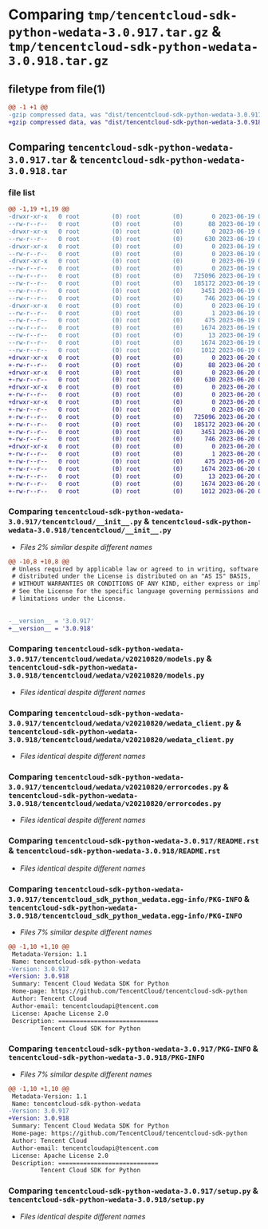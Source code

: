 # Comparing `tmp/tencentcloud-sdk-python-wedata-3.0.917.tar.gz` & `tmp/tencentcloud-sdk-python-wedata-3.0.918.tar.gz`

## filetype from file(1)

```diff
@@ -1 +1 @@
-gzip compressed data, was "dist/tencentcloud-sdk-python-wedata-3.0.917.tar", last modified: Mon Jun 19 00:37:58 2023, max compression
+gzip compressed data, was "dist/tencentcloud-sdk-python-wedata-3.0.918.tar", last modified: Tue Jun 20 02:52:57 2023, max compression
```

## Comparing `tencentcloud-sdk-python-wedata-3.0.917.tar` & `tencentcloud-sdk-python-wedata-3.0.918.tar`

### file list

```diff
@@ -1,19 +1,19 @@
-drwxr-xr-x   0 root         (0) root         (0)        0 2023-06-19 00:37:58.000000 tencentcloud-sdk-python-wedata-3.0.917/
--rw-r--r--   0 root         (0) root         (0)       88 2023-06-19 00:37:58.000000 tencentcloud-sdk-python-wedata-3.0.917/setup.cfg
-drwxr-xr-x   0 root         (0) root         (0)        0 2023-06-19 00:37:58.000000 tencentcloud-sdk-python-wedata-3.0.917/tencentcloud/
--rw-r--r--   0 root         (0) root         (0)      630 2023-06-19 00:37:58.000000 tencentcloud-sdk-python-wedata-3.0.917/tencentcloud/__init__.py
-drwxr-xr-x   0 root         (0) root         (0)        0 2023-06-19 00:37:58.000000 tencentcloud-sdk-python-wedata-3.0.917/tencentcloud/wedata/
--rw-r--r--   0 root         (0) root         (0)        0 2023-06-19 00:37:58.000000 tencentcloud-sdk-python-wedata-3.0.917/tencentcloud/wedata/__init__.py
-drwxr-xr-x   0 root         (0) root         (0)        0 2023-06-19 00:37:58.000000 tencentcloud-sdk-python-wedata-3.0.917/tencentcloud/wedata/v20210820/
--rw-r--r--   0 root         (0) root         (0)        0 2023-06-19 00:37:58.000000 tencentcloud-sdk-python-wedata-3.0.917/tencentcloud/wedata/v20210820/__init__.py
--rw-r--r--   0 root         (0) root         (0)   725096 2023-06-19 00:37:58.000000 tencentcloud-sdk-python-wedata-3.0.917/tencentcloud/wedata/v20210820/models.py
--rw-r--r--   0 root         (0) root         (0)   185172 2023-06-19 00:37:58.000000 tencentcloud-sdk-python-wedata-3.0.917/tencentcloud/wedata/v20210820/wedata_client.py
--rw-r--r--   0 root         (0) root         (0)     3451 2023-06-19 00:37:58.000000 tencentcloud-sdk-python-wedata-3.0.917/tencentcloud/wedata/v20210820/errorcodes.py
--rw-r--r--   0 root         (0) root         (0)      746 2023-06-19 00:37:58.000000 tencentcloud-sdk-python-wedata-3.0.917/README.rst
-drwxr-xr-x   0 root         (0) root         (0)        0 2023-06-19 00:37:58.000000 tencentcloud-sdk-python-wedata-3.0.917/tencentcloud_sdk_python_wedata.egg-info/
--rw-r--r--   0 root         (0) root         (0)        1 2023-06-19 00:37:58.000000 tencentcloud-sdk-python-wedata-3.0.917/tencentcloud_sdk_python_wedata.egg-info/dependency_links.txt
--rw-r--r--   0 root         (0) root         (0)      475 2023-06-19 00:37:58.000000 tencentcloud-sdk-python-wedata-3.0.917/tencentcloud_sdk_python_wedata.egg-info/SOURCES.txt
--rw-r--r--   0 root         (0) root         (0)     1674 2023-06-19 00:37:58.000000 tencentcloud-sdk-python-wedata-3.0.917/tencentcloud_sdk_python_wedata.egg-info/PKG-INFO
--rw-r--r--   0 root         (0) root         (0)       13 2023-06-19 00:37:58.000000 tencentcloud-sdk-python-wedata-3.0.917/tencentcloud_sdk_python_wedata.egg-info/top_level.txt
--rw-r--r--   0 root         (0) root         (0)     1674 2023-06-19 00:37:58.000000 tencentcloud-sdk-python-wedata-3.0.917/PKG-INFO
--rw-r--r--   0 root         (0) root         (0)     1012 2023-06-19 00:37:58.000000 tencentcloud-sdk-python-wedata-3.0.917/setup.py
+drwxr-xr-x   0 root         (0) root         (0)        0 2023-06-20 02:52:57.000000 tencentcloud-sdk-python-wedata-3.0.918/
+-rw-r--r--   0 root         (0) root         (0)       88 2023-06-20 02:52:57.000000 tencentcloud-sdk-python-wedata-3.0.918/setup.cfg
+drwxr-xr-x   0 root         (0) root         (0)        0 2023-06-20 02:52:57.000000 tencentcloud-sdk-python-wedata-3.0.918/tencentcloud/
+-rw-r--r--   0 root         (0) root         (0)      630 2023-06-20 02:52:57.000000 tencentcloud-sdk-python-wedata-3.0.918/tencentcloud/__init__.py
+drwxr-xr-x   0 root         (0) root         (0)        0 2023-06-20 02:52:57.000000 tencentcloud-sdk-python-wedata-3.0.918/tencentcloud/wedata/
+-rw-r--r--   0 root         (0) root         (0)        0 2023-06-20 02:52:57.000000 tencentcloud-sdk-python-wedata-3.0.918/tencentcloud/wedata/__init__.py
+drwxr-xr-x   0 root         (0) root         (0)        0 2023-06-20 02:52:57.000000 tencentcloud-sdk-python-wedata-3.0.918/tencentcloud/wedata/v20210820/
+-rw-r--r--   0 root         (0) root         (0)        0 2023-06-20 02:52:57.000000 tencentcloud-sdk-python-wedata-3.0.918/tencentcloud/wedata/v20210820/__init__.py
+-rw-r--r--   0 root         (0) root         (0)   725096 2023-06-20 02:52:57.000000 tencentcloud-sdk-python-wedata-3.0.918/tencentcloud/wedata/v20210820/models.py
+-rw-r--r--   0 root         (0) root         (0)   185172 2023-06-20 02:52:57.000000 tencentcloud-sdk-python-wedata-3.0.918/tencentcloud/wedata/v20210820/wedata_client.py
+-rw-r--r--   0 root         (0) root         (0)     3451 2023-06-20 02:52:57.000000 tencentcloud-sdk-python-wedata-3.0.918/tencentcloud/wedata/v20210820/errorcodes.py
+-rw-r--r--   0 root         (0) root         (0)      746 2023-06-20 02:52:57.000000 tencentcloud-sdk-python-wedata-3.0.918/README.rst
+drwxr-xr-x   0 root         (0) root         (0)        0 2023-06-20 02:52:57.000000 tencentcloud-sdk-python-wedata-3.0.918/tencentcloud_sdk_python_wedata.egg-info/
+-rw-r--r--   0 root         (0) root         (0)        1 2023-06-20 02:52:57.000000 tencentcloud-sdk-python-wedata-3.0.918/tencentcloud_sdk_python_wedata.egg-info/dependency_links.txt
+-rw-r--r--   0 root         (0) root         (0)      475 2023-06-20 02:52:57.000000 tencentcloud-sdk-python-wedata-3.0.918/tencentcloud_sdk_python_wedata.egg-info/SOURCES.txt
+-rw-r--r--   0 root         (0) root         (0)     1674 2023-06-20 02:52:57.000000 tencentcloud-sdk-python-wedata-3.0.918/tencentcloud_sdk_python_wedata.egg-info/PKG-INFO
+-rw-r--r--   0 root         (0) root         (0)       13 2023-06-20 02:52:57.000000 tencentcloud-sdk-python-wedata-3.0.918/tencentcloud_sdk_python_wedata.egg-info/top_level.txt
+-rw-r--r--   0 root         (0) root         (0)     1674 2023-06-20 02:52:57.000000 tencentcloud-sdk-python-wedata-3.0.918/PKG-INFO
+-rw-r--r--   0 root         (0) root         (0)     1012 2023-06-20 02:52:57.000000 tencentcloud-sdk-python-wedata-3.0.918/setup.py
```

### Comparing `tencentcloud-sdk-python-wedata-3.0.917/tencentcloud/__init__.py` & `tencentcloud-sdk-python-wedata-3.0.918/tencentcloud/__init__.py`

 * *Files 2% similar despite different names*

```diff
@@ -10,8 +10,8 @@
 # Unless required by applicable law or agreed to in writing, software
 # distributed under the License is distributed on an "AS IS" BASIS,
 # WITHOUT WARRANTIES OR CONDITIONS OF ANY KIND, either express or implied.
 # See the License for the specific language governing permissions and
 # limitations under the License.
 
 
-__version__ = '3.0.917'
+__version__ = '3.0.918'
```

### Comparing `tencentcloud-sdk-python-wedata-3.0.917/tencentcloud/wedata/v20210820/models.py` & `tencentcloud-sdk-python-wedata-3.0.918/tencentcloud/wedata/v20210820/models.py`

 * *Files identical despite different names*

### Comparing `tencentcloud-sdk-python-wedata-3.0.917/tencentcloud/wedata/v20210820/wedata_client.py` & `tencentcloud-sdk-python-wedata-3.0.918/tencentcloud/wedata/v20210820/wedata_client.py`

 * *Files identical despite different names*

### Comparing `tencentcloud-sdk-python-wedata-3.0.917/tencentcloud/wedata/v20210820/errorcodes.py` & `tencentcloud-sdk-python-wedata-3.0.918/tencentcloud/wedata/v20210820/errorcodes.py`

 * *Files identical despite different names*

### Comparing `tencentcloud-sdk-python-wedata-3.0.917/README.rst` & `tencentcloud-sdk-python-wedata-3.0.918/README.rst`

 * *Files identical despite different names*

### Comparing `tencentcloud-sdk-python-wedata-3.0.917/tencentcloud_sdk_python_wedata.egg-info/PKG-INFO` & `tencentcloud-sdk-python-wedata-3.0.918/tencentcloud_sdk_python_wedata.egg-info/PKG-INFO`

 * *Files 7% similar despite different names*

```diff
@@ -1,10 +1,10 @@
 Metadata-Version: 1.1
 Name: tencentcloud-sdk-python-wedata
-Version: 3.0.917
+Version: 3.0.918
 Summary: Tencent Cloud Wedata SDK for Python
 Home-page: https://github.com/TencentCloud/tencentcloud-sdk-python
 Author: Tencent Cloud
 Author-email: tencentcloudapi@tencent.com
 License: Apache License 2.0
 Description: ============================
         Tencent Cloud SDK for Python
```

### Comparing `tencentcloud-sdk-python-wedata-3.0.917/PKG-INFO` & `tencentcloud-sdk-python-wedata-3.0.918/PKG-INFO`

 * *Files 7% similar despite different names*

```diff
@@ -1,10 +1,10 @@
 Metadata-Version: 1.1
 Name: tencentcloud-sdk-python-wedata
-Version: 3.0.917
+Version: 3.0.918
 Summary: Tencent Cloud Wedata SDK for Python
 Home-page: https://github.com/TencentCloud/tencentcloud-sdk-python
 Author: Tencent Cloud
 Author-email: tencentcloudapi@tencent.com
 License: Apache License 2.0
 Description: ============================
         Tencent Cloud SDK for Python
```

### Comparing `tencentcloud-sdk-python-wedata-3.0.917/setup.py` & `tencentcloud-sdk-python-wedata-3.0.918/setup.py`

 * *Files identical despite different names*

